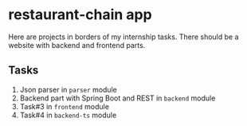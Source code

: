 # restaurant-chain app 
Here are projects in borders of my internship tasks.
There should be a website with backend and frontend parts.

## Tasks
 1. Json parser in `parser` module
 2. Backend part with Spring Boot and REST in `backend` module
 3. Task#3 in `frontend` module
 4. Task#4 in `backend-ts` module
